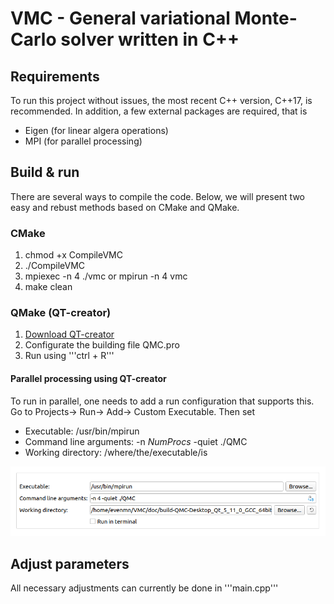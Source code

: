 # VMC - General variational Monte-Carlo solver written in C++

## Requirements
To run this project without issues, the most recent C++ version, C++17, is recommended. In addition, a few external packages are required, that is
- Eigen (for linear algera operations)
- MPI (for parallel processing)

## Build & run
There are several ways to compile the code. Below, we will present two easy and rebust methods based on CMake and QMake. 

### CMake
1. chmod +x CompileVMC
2. ./CompileVMC
3. mpiexec -n 4 ./vmc or mpirun -n 4 vmc
4. make clean

### QMake (QT-creator)
1. [Download QT-creator](https://www.qt.io/download-qt-installer?hsCtaTracking=9f6a2170-a938-42df-a8e2-a9f0b1d6cdce%7C6cb0de4f-9bb5-4778-ab02-bfb62735f3e5)
2. Configurate the building file QMC.pro
3. Run using '''ctrl + R'''

#### Parallel processing using QT-creator
To run in parallel, one needs to add a run configuration that supports this. Go to Projects-> Run-> Add-> Custom Executable. Then set
- Executable: /usr/bin/mpirun
- Command line arguments: -n _NumProcs_ -quiet ./QMC
- Working directory: /where/the/executable/is

![Run settings](screenshot.png)


## Adjust parameters
All necessary adjustments can currently be done in '''main.cpp'''
